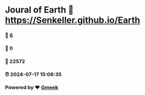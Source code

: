 # Joural of Earth :link: https://Senkeller.github.io/Earth 
### :page_facing_up: [6](https://Senkeller.github.io/Earth/tag.html) 
### :speech_balloon: 0 
### :hibiscus: 22572 
### :alarm_clock: 2024-07-17 15:08:35 
### Powered by :heart: [Gmeek](https://github.com/Meekdai/Gmeek)

